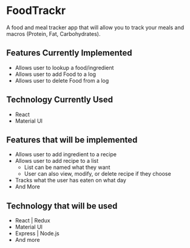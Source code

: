 # FoodTrackr

A food and meal tracker app that will allow you to track your meals and macros (Protein, Fat, Carbohydrates).

## Features Currently Implemented
* Allows user to lookup a food/ingredient
* Allows user to add Food to a log
* Allows user to delete Food from a log

## Technology Currently Used
* React
* Material UI

## Features that will be implemented
* Allows user to add ingredient to a recipe
* Allows user to add recipe to a list
  * List can be named what they want
  * User can also view, modify, or delete recipe if they choose
* Tracks what the user has eaten on what day
* And More

## Technology that will be used
* React | Redux
* Material UI
* Express | Node.js
* And more
